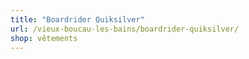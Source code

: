 ```yaml
---
title: "Boardrider Quiksilver"
url: /vieux-boucau-les-bains/boardrider-quiksilver/
shop: vêtements
---
```

